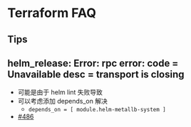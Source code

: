 # Terraform FAQ
## Tips

## helm_release: Error: rpc error: code = Unavailable desc = transport is closing
* 可能是由于 helm lint 失败导致
* 可以考虑添加 depends_on 解决
  * `depends_on = [ module.helm-metallb-system ]`
* [#486](https://github.com/hashicorp/terraform-provider-helm/issues/486)
